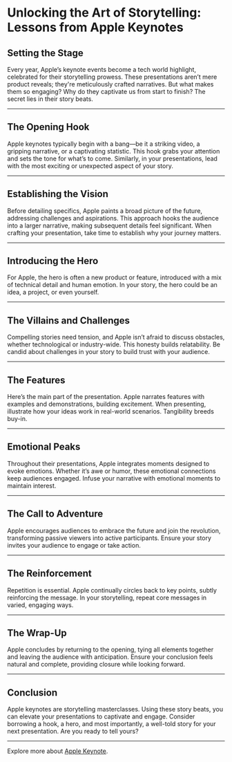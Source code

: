 # Unlocking the Art of Storytelling: Lessons from Apple Keynotes

## Setting the Stage

Every year, Apple’s keynote events become a tech world highlight, celebrated for their storytelling prowess. These presentations aren’t mere product reveals; they're meticulously crafted narratives. But what makes them so engaging? Why do they captivate us from start to finish? The secret lies in their story beats.

---

## The Opening Hook

Apple keynotes typically begin with a bang—be it a striking video, a gripping narrative, or a captivating statistic. This hook grabs your attention and sets the tone for what’s to come. Similarly, in your presentations, lead with the most exciting or unexpected aspect of your story.

---

## Establishing the Vision

Before detailing specifics, Apple paints a broad picture of the future, addressing challenges and aspirations. This approach hooks the audience into a larger narrative, making subsequent details feel significant. When crafting your presentation, take time to establish why your journey matters.

---

## Introducing the Hero

For Apple, the hero is often a new product or feature, introduced with a mix of technical detail and human emotion. In your story, the hero could be an idea, a project, or even yourself.

---

## The Villains and Challenges

Compelling stories need tension, and Apple isn’t afraid to discuss obstacles, whether technological or industry-wide. This honesty builds relatability. Be candid about challenges in your story to build trust with your audience.

---

## The Features

Here’s the main part of the presentation. Apple narrates features with examples and demonstrations, building excitement. When presenting, illustrate how your ideas work in real-world scenarios. Tangibility breeds buy-in.

---

## Emotional Peaks

Throughout their presentations, Apple integrates moments designed to evoke emotions. Whether it’s awe or humor, these emotional connections keep audiences engaged. Infuse your narrative with emotional moments to maintain interest.

---

## The Call to Adventure

Apple encourages audiences to embrace the future and join the revolution, transforming passive viewers into active participants. Ensure your story invites your audience to engage or take action.

---

## The Reinforcement

Repetition is essential. Apple continually circles back to key points, subtly reinforcing the message. In your storytelling, repeat core messages in varied, engaging ways.

---

## The Wrap-Up

Apple concludes by returning to the opening, tying all elements together and leaving the audience with anticipation. Ensure your conclusion feels natural and complete, providing closure while looking forward.

---

## Conclusion

Apple keynotes are storytelling masterclasses. Using these story beats, you can elevate your presentations to captivate and engage. Consider borrowing a hook, a hero, and most importantly, a well-told story for your next presentation. Are you ready to tell yours? 

---

Explore more about [Apple Keynote](https://en.wikipedia.org/wiki/Apple_Inc._media_event).